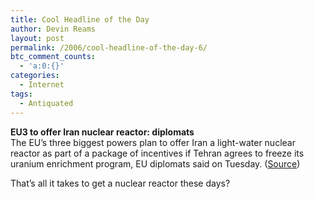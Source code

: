 ```yaml
---
title: Cool Headline of the Day
author: Devin Reams
layout: post
permalink: /2006/cool-headline-of-the-day-6/
btc_comment_counts:
  - 'a:0:{}'
categories:
  - Internet
tags:
  - Antiquated
---
```

**EU3 to offer Iran nuclear reactor: diplomats**  
The EU&#8217;s three biggest powers plan to offer Iran a light-water nuclear reactor as part of a package of incentives if Tehran agrees to freeze its uranium enrichment program, EU diplomats said on Tuesday. ([Source][1])

That&#8217;s all it takes to get a nuclear reactor these days?

 [1]: http://news.yahoo.com/s/nm/20060516/ts_nm/nuclear_iran_eu_dc